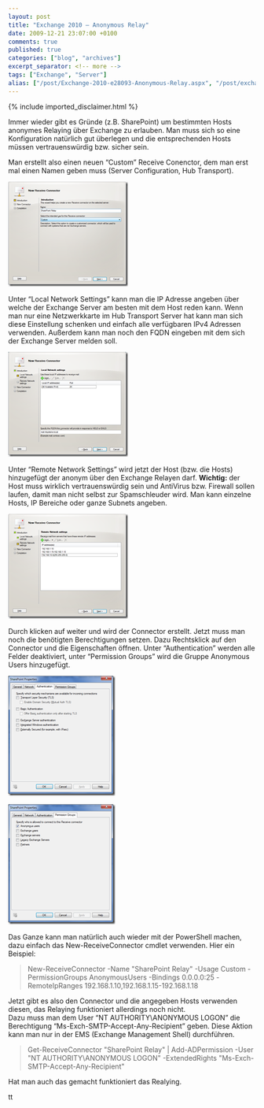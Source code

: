```yaml
---
layout: post
title: "Exchange 2010 – Anonymous Relay"
date: 2009-12-21 23:07:00 +0100
comments: true
published: true
categories: ["blog", "archives"]
excerpt_separator: <!-- more -->
tags: ["Exchange", "Server"]
alias: ["/post/Exchange-2010-e28093-Anonymous-Relay.aspx", "/post/exchange-2010-e28093-anonymous-relay.aspx"]
---
```

<!-- more -->
{% include imported_disclaimer.html %}
<p>Immer wieder gibt es Gründe (z.B. SharePoint) um bestimmten Hosts anonymes Relaying über Exchange zu erlauben. Man muss sich so eine Konfiguration natürlich gut überlegen und die entsprechenden Hosts müssen vertrauenswürdig bzw. sicher sein.</p>  <p>Man erstellt also einen neuen “Custom” Receive Conenctor, dem man erst mal einen Namen geben muss (Server Configuration, Hub Transport).</p>  <p><a href="/assets/image_82.png"><img style="border-bottom: 0px; border-left: 0px; display: inline; border-top: 0px; border-right: 0px" title="image" border="0" alt="image" src="/assets/image_thumb_82.png" width="244" height="213" /></a> </p>  <p>Unter “Local Network Settings” kann man die IP Adresse angeben über welche der Exchange Server am besten mit dem Host reden kann. Wenn man nur eine Netzwerkkarte im Hub Transport Server hat kann man sich diese Einstellung schenken und einfach alle verfügbaren IPv4 Adressen verwenden. Außerdem kann man noch den FQDN eingeben mit dem sich der Exchange Server melden soll.</p>  <p><a href="/assets/image_83.png"><img style="border-bottom: 0px; border-left: 0px; display: inline; border-top: 0px; border-right: 0px" title="image" border="0" alt="image" src="/assets/image_thumb_83.png" width="244" height="213" /></a> </p>  <p>Unter “Remote Network Settings” wird jetzt der Host (bzw. die Hosts) hinzugefügt der anonym über den Exchange Relayen darf. <strong>Wichtig:</strong> der Host muss wirklich vertrauenswürdig sein und AntiVirus bzw. Firewall sollen laufen, damit man nicht selbst zur Spamschleuder wird. Man kann einzelne Hosts, IP Bereiche oder ganze Subnets angeben.</p>  <p><a href="/assets/image_84.png"><img style="border-bottom: 0px; border-left: 0px; display: inline; border-top: 0px; border-right: 0px" title="image" border="0" alt="image" src="/assets/image_thumb_84.png" width="244" height="213" /></a> </p>  <p>Durch klicken auf weiter und wird der Connector erstellt. Jetzt muss man noch die benötigten Berechtigungen setzen. Dazu Rechtsklick auf den Connector und die Eigenschaften öffnen. Unter “Authentication” werden alle Felder deaktiviert, unter “Permission Groups” wird die Gruppe Anonymous Users hinzugefügt. </p>  <p><a href="/assets/image_85.png"><img style="border-bottom: 0px; border-left: 0px; display: inline; border-top: 0px; border-right: 0px" title="image" border="0" alt="image" src="/assets/image_thumb_85.png" width="218" height="244" /></a> </p>  <p><a href="/assets/image_86.png"><img style="border-bottom: 0px; border-left: 0px; display: inline; border-top: 0px; border-right: 0px" title="image" border="0" alt="image" src="/assets/image_thumb_86.png" width="218" height="244" /></a> </p>  <p>Das Ganze kann man natürlich auch wieder mit der PowerShell machen, dazu einfach das New-ReceiveConnector cmdlet verwenden. Hier ein Beispiel:</p>  <blockquote>   <p>New-ReceiveConnector -Name &quot;SharePoint Relay&quot; -Usage Custom -PermissionGroups AnonymousUsers -Bindings 0.0.0.0:25 -RemoteIpRanges 192.168.1.10,192.168.1.15-192.168.1.18</p> </blockquote>  <p>Jetzt gibt es also den Connector und die angegeben Hosts verwenden diesen, das Relaying funktioniert allerdings noch nicht.    <br />Dazu muss man dem User “NT AUTHORITY\ANONYMOUS LOGON” die Berechtigung “Ms-Exch-SMTP-Accept-Any-Recipient” geben. Diese Aktion kann man nur in der EMS (Exchange Management Shell) durchführen.</p>  <blockquote>   <p>Get-ReceiveConnector &quot;SharePoint Relay&quot; | Add-ADPermission -User &quot;NT AUTHORITY\ANONYMOUS LOGON&quot; -ExtendedRights &quot;Ms-Exch-SMTP-Accept-Any-Recipient&quot;</p> </blockquote>  <p>Hat man auch das gemacht funktioniert das Realying.</p>  <p>tt</p>
